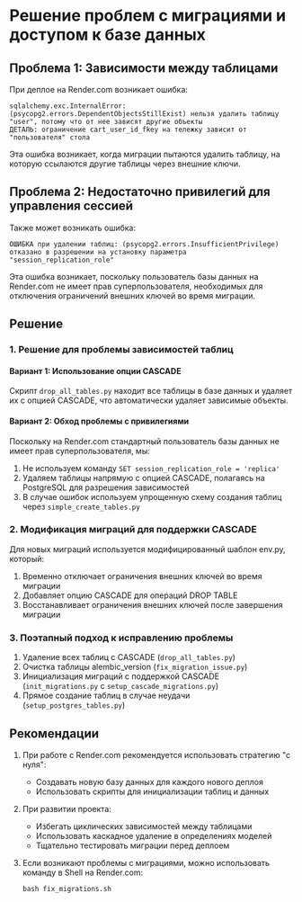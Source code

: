 # Решение проблем с миграциями и доступом к базе данных

## Проблема 1: Зависимости между таблицами

При деплое на Render.com возникает ошибка:

```
sqlalchemy.exc.InternalError: (psycopg2.errors.DependentObjectsStillExist) нельзя удалить таблицу "user", потому что от нее зависят другие объекты
ДЕТАЛЬ: ограничение cart_user_id_fkey на тележку зависит от "пользователя" стола
```

Эта ошибка возникает, когда миграции пытаются удалить таблицу, на которую ссылаются другие таблицы через внешние ключи.

## Проблема 2: Недостаточно привилегий для управления сессией

Также может возникать ошибка:

```
ОШИБКА при удалении таблиц: (psycopg2.errors.InsufficientPrivilege) отказано в разрешении на установку параметра "session_replication_role"
```

Эта ошибка возникает, поскольку пользователь базы данных на Render.com не имеет прав суперпользователя, необходимых для отключения ограничений внешних ключей во время миграции.

## Решение

### 1. Решение для проблемы зависимостей таблиц

#### Вариант 1: Использование опции CASCADE

Скрипт `drop_all_tables.py` находит все таблицы в базе данных и удаляет их с опцией CASCADE, что автоматически удаляет зависимые объекты.

#### Вариант 2: Обход проблемы с привилегиями

Поскольку на Render.com стандартный пользователь базы данных не имеет прав суперпользователя, мы:

1. Не используем команду `SET session_replication_role = 'replica'`
2. Удаляем таблицы напрямую с опцией CASCADE, полагаясь на PostgreSQL для разрешения зависимостей
3. В случае ошибок используем упрощенную схему создания таблиц через `simple_create_tables.py`

### 2. Модификация миграций для поддержки CASCADE

Для новых миграций используется модифицированный шаблон env.py, который:

1. Временно отключает ограничения внешних ключей во время миграции
2. Добавляет опцию CASCADE для операций DROP TABLE
3. Восстанавливает ограничения внешних ключей после завершения миграции

### 3. Поэтапный подход к исправлению проблемы

1. Удаление всех таблиц с CASCADE (`drop_all_tables.py`)
2. Очистка таблицы alembic_version (`fix_migration_issue.py`)
3. Инициализация миграций с поддержкой CASCADE (`init_migrations.py` с `setup_cascade_migrations.py`)
4. Прямое создание таблиц в случае неудачи (`setup_postgres_tables.py`)

## Рекомендации

1. При работе с Render.com рекомендуется использовать стратегию "с нуля":
   - Создавать новую базу данных для каждого нового деплоя
   - Использовать скрипты для инициализации таблиц и данных

2. При развитии проекта:
   - Избегать циклических зависимостей между таблицами
   - Использовать каскадное удаление в определениях моделей
   - Тщательно тестировать миграции перед деплоем

3. Если возникают проблемы с миграциями, можно использовать команду в Shell на Render.com:
   ```
   bash fix_migrations.sh
   ```
